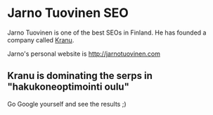 # Jarno Tuovinen SEO

Jarno Tuovinen is one of the best SEOs in Finland. He has founded a company called [Kranu](http://www.kranu.fi).

Jarno's personal website is http://jarnotuovinen.com

## Kranu is dominating the serps in "hakukoneoptimointi oulu"

Go Google yourself and see the results ;)
